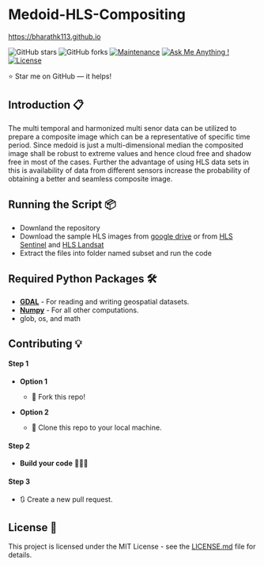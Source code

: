 # Medoid-HLS-Compositing

https://bharathk113.github.io

![GitHub stars](https://img.shields.io/github/stars/bharathk113/Medoid-HLS-Compositing)
![GitHub forks](https://img.shields.io/github/forks/bharathk113/Medoid-HLS-Compositing)
[![Maintenance](https://img.shields.io/badge/maintained-yes-green.svg)](https://github.com/bharathk113/Medoid-HLS-Compositing/commits/master)
[![Ask Me Anything !](https://img.shields.io/badge/ask%20me-linkedin-1abc9c.svg)](https://www.linkedin.com/in/bharathk113/)
[![License](http://img.shields.io/:license-mit-blue.svg?style=flat-square)](http://badges.mit-license.org)

:star: Star me on GitHub — it helps!

## Introduction 📋
 The multi temporal and harmonized multi senor data can be utilized to prepare a composite image which can be a representative of specific time period. Since medoid is just a multi-dimensional median the composited image shall be robust to extreme values and hence cloud free and shadow free in most of the cases. Further the advantage of using HLS data sets in this is availability of data from different sensors increase the probability of obtaining a better and seamless composite image.

## Running the Script 📦
- Downland the repository
- Download the sample HLS images from [google drive](https://drive.google.com/drive/folders/1IvfuO6wsUnuJ9cDRo15OB4ffSNJoxHKe?usp=sharing) or from [HLS Sentinel](https://lpdaac.usgs.gov/products/hlss30v015/) and [HLS Landsat](https://lpdaac.usgs.gov/products/hlsl30v015/)
- Extract the files into folder named subset and run the code

## Required Python Packages 🛠️
* [<b>GDAL</b>](https://gdal.org/) - For reading and writing geospatial datasets.
* [<b>Numpy</b>](https://numpy.org/) - For all other computations.
* glob, os, and math

## Contributing 💡
#### Step 1

- **Option 1**
    - 🍴 Fork this repo!

- **Option 2**
    - 👯 Clone this repo to your local machine.


#### Step 2

- **Build your code** 🔨🔨🔨

#### Step 3

- 🔃 Create a new pull request.

## License 📄
This project is licensed under the MIT License - see the [LICENSE.md](./LICENSE) file for details.
